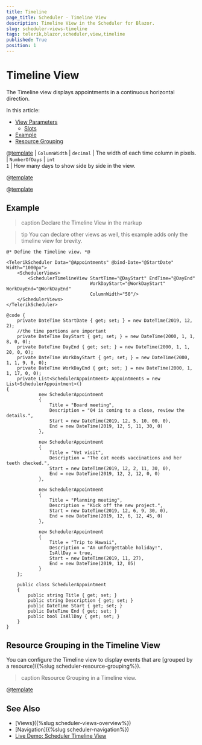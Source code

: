 ```yaml
---
title: Timeline
page_title: Scheduler - Timeline View
description: Timeline View in the Scheduler for Blazor.
slug: scheduler-views-timeline
tags: telerik,blazor,scheduler,view,timeline
published: True
position: 1
---
```


# Timeline View

The Timeline view displays appointments in a continuous horizontal direction.

In this article:

* [View Parameters](#view-parameters)
	* [Slots](#slots)
* [Example](#example)
* [Resource Grouping](#resource-grouping-in-the-timeline-view)

@[template](/_contentTemplates/scheduler/views.md#day-views-common-properties)
| `ColumnWidth` | `decimal` | The width of each time column in pixels.
| `NumberOfDays` | `int` <br/> `1` | How many days to show side by side in the view.

@[template](/_contentTemplates/scheduler/views.md#visible-times-tip)

@[template](/_contentTemplates/scheduler/views.md#day-slots-explanation)

## Example

>caption Declare the Timeline View in the markup

>tip You can declare other views as well, this example adds only the timeline view for brevity.

````CSHTML
@* Define the Timeline view. *@

<TelerikScheduler Data="@Appointments" @bind-Date="@StartDate" Width="1000px">
    <SchedulerViews>
        <SchedulerTimelineView StartTime="@DayStart" EndTime="@DayEnd"
                               WorkDayStart="@WorkDayStart" WorkDayEnd="@WorkDayEnd" 
                               ColumnWidth="50"/>
    </SchedulerViews>
</TelerikScheduler>

@code {
    private DateTime StartDate { get; set; } = new DateTime(2019, 12, 2);
    //the time portions are important
    private DateTime DayStart { get; set; } = new DateTime(2000, 1, 1, 8, 0, 0);
    private DateTime DayEnd { get; set; } = new DateTime(2000, 1, 1, 20, 0, 0);
    private DateTime WorkDayStart { get; set; } = new DateTime(2000, 1, 1, 9, 0, 0);
    private DateTime WorkDayEnd { get; set; } = new DateTime(2000, 1, 1, 17, 0, 0);
    private List<SchedulerAppointment> Appointments = new List<SchedulerAppointment>()
{
            new SchedulerAppointment
            {
                Title = "Board meeting",
                Description = "Q4 is coming to a close, review the details.",
                Start = new DateTime(2019, 12, 5, 10, 00, 0),
                End = new DateTime(2019, 12, 5, 11, 30, 0)
            },

            new SchedulerAppointment
            {
                Title = "Vet visit",
                Description = "The cat needs vaccinations and her teeth checked.",
                Start = new DateTime(2019, 12, 2, 11, 30, 0),
                End = new DateTime(2019, 12, 2, 12, 0, 0)
            },

            new SchedulerAppointment
            {
                Title = "Planning meeting",
                Description = "Kick off the new project.",
                Start = new DateTime(2019, 12, 6, 9, 30, 0),
                End = new DateTime(2019, 12, 6, 12, 45, 0)
            },

            new SchedulerAppointment
            {
                Title = "Trip to Hawaii",
                Description = "An unforgettable holiday!",
                IsAllDay = true,
                Start = new DateTime(2019, 11, 27),
                End = new DateTime(2019, 12, 05)
            }
    };

    public class SchedulerAppointment
    {
        public string Title { get; set; }
        public string Description { get; set; }
        public DateTime Start { get; set; }
        public DateTime End { get; set; }
        public bool IsAllDay { get; set; }
    }
}
````

## Resource Grouping in the Timeline View

You can configure the Timeline view to display events that are [grouped by a resource]({%slug scheduler-resource-grouping%}).

>caption Resource Grouping in a Timeline view.

@[template](/_contentTemplates/scheduler/views.md#resource-grouping-vertical-code-snippet-for-examples)

## See Also

* [Views]({%slug scheduler-views-overview%})
* [Navigation]({%slug scheduler-navigation%})
* [Live Demo: Scheduler Timeline View](https://demos.telerik.com/blazor-ui/scheduler/timeline-view)
